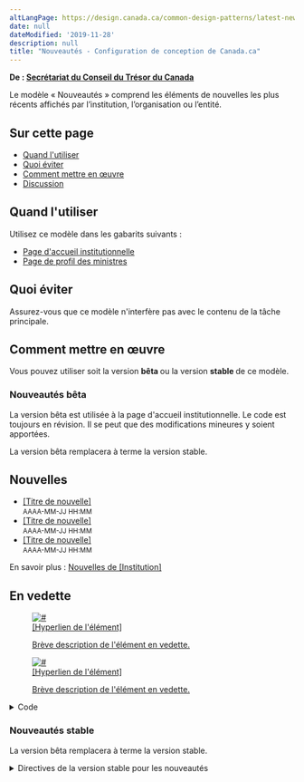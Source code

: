 ```yaml
---
altLangPage: https://design.canada.ca/common-design-patterns/latest-news.html
date: null
dateModified: '2019-11-28'
description: null
title: "Nouveautés - Configuration de conception de Canada.ca"
---
```



<p class="gc-byline">
 <strong>
  De :
  <a href="https://www.canada.ca/fr/secretariat-conseil-tresor.html">
   Secrétariat du Conseil du Trésor du Canada
  </a>
 </strong>
</p>

<section>
 <p>
  Le modèle « Nouveautés » comprend les éléments de nouvelles les plus récents affichés par l’institution, l’organisation ou l’entité.
 </p>
</section>

<section>
 <h2>
  Sur cette page
 </h2>
 <ul>
  <li>
   <a href="#quand">
    Quand l'utiliser
   </a>
  </li>
  <li>
   <a href="#eviter">
    Quoi éviter
   </a>
  </li>
  <li>
   <a href="#code">
    Comment mettre en œuvre
   </a>
  </li>
  <li>
   <a href="#discussion">
    Discussion
   </a>
  </li>
 </ul>
</section>

<section>
 <h2 id="quand">
  Quand l'utiliser
 </h2>
 <p>
  Utilisez ce modèle dans les gabarits suivants :
 </p>
 <ul>
  <li>
   <a href="../modeles-obligatoire/pages-profil-institutionnel.html">
    Page d'accueil institutionnelle
   </a>
  </li>
  <li>
   <a href="../modeles-obligatoire/pages-profil-ministres.html">
    Page de profil des ministres
   </a>
  </li>
 </ul>
</section>

<h2 id="eviter">
 Quoi éviter
</h2>

<p>
 Assurez-vous que ce modèle n'interfère pas avec le contenu de la tâche principale.
</p>

<section>
 <h2 id="code">
  Comment mettre en œuvre
 </h2>
 <section>
  <p>
   Vous pouvez utiliser soit la version
   <strong>
    bêta
   </strong>
   ou la version
   <strong>
    stable
   </strong>
   de ce modèle.
  </p>
  <h3>
   Nouveautés bêta
  </h3>
  <p>
   La version bêta est utilisée à la page d'accueil institutionnelle. Le code est toujours en révision. Il se peut que des modifications mineures y soient apportées.
  </p>
  <p>
   La version bêta remplacera à terme la version stable.
  </p>
  <div class="pattern-demo mrgn-bttm-md">
   <div class="container">
    <div class="row col-lg-12">
     <section class="col-md-4">
      <h2 class="h3">
       Nouvelles
      </h2>
      <ul class="feeds-cont list-unstyled lst-spcd feed-active">
       <li>
        <a href="#">
         [Titre de nouvelle]
        </a>
        <br/>
        <small class="feeds-date">
         AAAA-MM-JJ HH:MM
        </small>
       </li>
       <li>
        <a href="#">
         [Titre de nouvelle]
        </a>
        <br/>
        <small class="feeds-date">
         AAAA-MM-JJ HH:MM
        </small>
       </li>
       <li>
        <a href="#">
         [Titre de nouvelle]
        </a>
        <br/>
        <small class="feeds-date">
         AAAA-MM-JJ HH:MM
        </small>
       </li>
      </ul>
      <p>
       En savoir plus :
       <a class="admin" href="#">
        Nouvelles de [Institution]
       </a>
      </p>
     </section>
     <section class="col-md-8 gc-prtts">
      <h2 class="h3">
       En vedette
      </h2>
      <div class="row wb-eqht">
       <div class="col-md-6 mrgn-bttm-md">
        <a class="figcaption hght-inhrt" href="#">
         <figure class="well well-sm brdr-rds-0 hght-inhrt">
          <img alt="#" class="img-responsive full-width" src="https://via.placeholder.com/360x203/000000/FFFFFF.png"/>
          <figcaption class="h5">
           [Hyperlien de l'élément]
          </figcaption>
          <p>
           Brève description de l'élément en vedette.
          </p>
         </figure>
        </a>
       </div>
       <div class="col-md-6 mrgn-bttm-md">
        <a class="figcaption hght-inhrt" href="https://www.canada.ca/en/revenue-agency/campaigns/my-benefits-credits.html">
         <figure class="well well-sm brdr-rds-0 hght-inhrt">
          <img alt="#" class="img-responsive full-width" src="https://via.placeholder.com/360x203/000000/FFFFFF.png"/>
          <figcaption class="h5">
           [Hyperlien de l'élément]
          </figcaption>
          <p>
           Brève description de l'élément en vedette.
          </p>
         </figure>
        </a>
       </div>
      </div>
     </section>
    </div>
   </div>
   <details>
    <summary>
     Code
    </summary>
    <pre class="prettyprint"><code>&lt;div class="row col-lg-12"&gt;
	&lt;section class="col-md-4 wb-feeds limit-3 gc-nws"&gt;
	 &lt;h2 class="h3"&gt;Nouvelles&lt;/h2&gt;
	&lt;!-- demonstrate the look - use json feed where applicable --&gt;
	&lt;ul class="feeds-cont list-unstyled lst-spcd feed-active"&gt;
	 &lt;li&gt;&lt;a href="#"&gt;[Titre nouvelle]&lt;/a&gt;&lt;br&gt; &lt;small class="feeds-date"&gt;AAAA-MM-JJ HH:MM&lt;/small&gt;&lt;/li&gt;
	 &lt;li&gt;&lt;a href="#"&gt;[Titre nouvelle]]&lt;/a&gt;&lt;br&gt; &lt;small class="feeds-date"&gt;AAAA-MM-JJ HH:MM&lt;/small&gt;&lt;/li&gt;
	 &lt;li&gt;&lt;a href="#"&gt;[Titre nouvelle]]&lt;/a&gt;&lt;br&gt; &lt;small class="feeds-date"&gt;AAAA-MM-JJ HH:MM&lt;/small&gt;&lt;/li&gt;
	&lt;/ul&gt;
	&lt;!-- json feed for news example
	&lt;ul class="feeds-cont list-unstyled lst-spcd"&gt;
	 &lt;li&gt; &lt;a data-ajax="https://www.canada.ca/content/canadasite/api/nws/fds/en/web-feeds/revenue-agency.json" href="https://www.canada.ca/en/revenue-agency.atom.xml" rel="external"&gt;Salle de presse de l’ARC&lt;/a&gt; &lt;/li&gt;
	 &lt;/ul&gt;
	--&gt;
	&lt;p&gt;En savoir plus : &lt;a href="#" class="admin"&gt;Nouvelles de [Institution]&lt;/a&gt;&lt;/p&gt;
	&lt;/section&gt;
	&lt;section class="col-md-8 gc-prtts"&gt;
	 &lt;h2 class="h3"&gt;En vedette&lt;/h2&gt;
	  &lt;div class="row wb-eqht"&gt;
	   &lt;div class="col-md-6 mrgn-bttm-md"&gt;
	    &lt;a class="figcaption hght-inhrt" href="#"&gt;
	     &lt;figure class="well well-sm brdr-rds-0 hght-inhrt"&gt;&lt;img class="img-responsive full-width" alt="#" src="https://wet-boew.github.io/themes-dist/GCWeb/img/360x203.png"&gt;
	      &lt;figcaption class="h5"&gt;[Hyperlien de l'élément]&lt;/figcaption&gt;
	        &lt;p&gt;Brève description de l'élément en vedette.&lt;/p&gt;
	        &lt;/figure&gt;
	       &lt;/a&gt;
	      &lt;/div&gt;
	    &lt;div class="col-md-6 mrgn-bttm-md"&gt;
	     &lt;a class="figcaption hght-inhrt" href="https://www.canada.ca/en/revenue-agency/campaigns/my-benefits-credits.html"&gt;
	     &lt;figure class="well well-sm brdr-rds-0 hght-inhrt"&gt;&lt;img class="img-responsive full-width" alt="#" src="https://wet-boew.github.io/themes-dist/GCWeb/img/360x203.png"&gt;
	      &lt;figcaption class="h5"&gt;[Hyperlien de l'élément]&lt;/figcaption&gt;
	      &lt;p&gt;Brève description de l'élément en vedette.&lt;/p&gt;
	        &lt;/figure&gt;
	     &lt;/a&gt;
	     &lt;/div&gt;
	    &lt;/div&gt;
	  &lt;/section&gt;
	 &lt;/div&gt;
	&lt;/div&gt;</code></pre>
   </details>
  </div>
  <div class="clearfix">
  </div>
  <h3>
   Nouveautés stable
  </h3>
  <p>
   La version bêta remplacera à terme la version stable.
  </p>
  <details>
   <summary>
    Directives de la version stable pour les nouveautés
   </summary>
   <ul>
    <li>
     Elle présente les éléments de nouvelles les plus récents affichés par l’entité.
    </li>
    <li>
     L’étiquette de l’en-tête est « Nouveautés ».
    </li>
    <li>
     Deux des éléments de nouvelles doivent comprendre une image, un titre assorti d’un hyperlien, des renseignements supplémentaires et un texte descriptif :
     <ul>
      <li>
       Peut comprendre du contenu promotionnel, et être priorisé à la discrétion de l’institution
      </li>
      <li>
       Le texte de la description doit être court et concis.
      </li>
     </ul>
    </li>
    <li>
     Les types de produits liés aux nouvelles affichés comme texte seulement se limitent à ceux affichés sur nouvelles.gc.ca :
     <ul>
      <li>
       Avis aux médias
      </li>
      <li>
       Documents d’information
      </li>
      <li>
       Communiqués de presse
      </li>
      <li>
       Discours
      </li>
      <li>
       Déclarations
      </li>
     </ul>
    </li>
    <li>
     Veuillez consulter la
     <a href="http://wet-boew.github.io/themes-dist/GCWeb/index-fr.html">
      page GitHub sur Canada.ca
     </a>
     pour obtenir des détails sur le redimensionnement d’image.
    </li>
   </ul>
   <h2>
    Exemple concret
   </h2>
   <ul>
    <li>
     <a href="https://wet-boew.github.io/GCWeb/templates/institutional/institution-fr.html">
      Page de profil institutionnel
     </a>
    </li>
   </ul>
   <section class="panel panel-primary">
    <header class="panel-heading">
     <h2 class="panel-title">
      Exemples
     </h2>
    </header>
    <div class="panel-body">
     <div class="row">
      <figure class="mrgn-bttm-sm">
       <figcaption class="text-center">
        <b>
         Modèle des nouveautés avec deux images
        </b>
       </figcaption>
       <img alt="Capture d’écran illustrant le modèle des dernières nouvelles avec deux images dans le site Canada.ca. Plus de détails au sujet de ce graphique se retrouvent dans le texte entourant l’image." class="img-responsive center-block" src="https://www.canada.ca/content/dam/tbs-sct/images/government-communications/canada-content-style-guide/latest-news-pattern-fra.jpg"/>
      </figure>
     </div>
    </div>
   </section>
  </details>
 </section>
</section>
